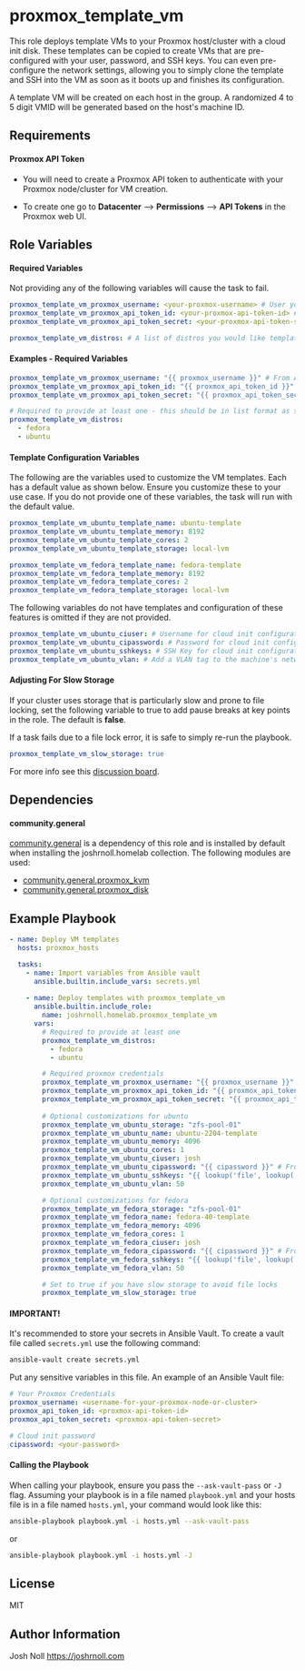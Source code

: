 proxmox_template_vm
=========

This role deploys template VMs to your Proxmox host/cluster with a cloud init disk. These templates can be copied to create VMs that are pre-configured with your user, password, and SSH keys. You can even pre-configure the network settings, allowing you to simply clone the template and SSH into the VM as soon as it boots up and finishes its configuration.

A template VM will be created on each host in the group. A randomized 4 to 5 digit VMID will be generated based on the host's machine ID. 

Requirements
------------

#### Proxmox API Token
- You will need to create a Proxmox API token to authenticate with your Proxmox node/cluster for VM creation. 

- To create one go to **Datacenter** --> **Permissions** --> **API Tokens** in the Proxmox web UI. 


Role Variables
--------------

#### Required Variables

Not providing any of the following variables will cause the task to fail.

```YAML
proxmox_template_vm_proxmox_username: <your-proxmox-username> # User you use to log into Proxmox with. Ex. root.
proxmox_template_vm_proxmox_api_token_id: <your-proxmox-api-token-id> # ID for token.
proxmox_template_vm_proxmox_api_token_secret: <your-proxmox-api-token-secret> # Your token secret

proxmox_template_vm_distros: # A list of distros you would like templates created for. Currently only fedora and ubuntu are valid options.
```

#### Examples - Required Variables

```YAML
proxmox_template_vm_proxmox_username: "{{ proxmox_username }}" # From Ansible vault
proxmox_template_vm_proxmox_api_token_id: "{{ proxmox_api_token_id }}" # From Ansible vault
proxmox_template_vm_proxmox_api_token_secret: "{{ proxmox_api_token_secret }}" # From Ansible vault

# Required to provide at least one - this should be in list format as shown
proxmox_template_vm_distros:
  - fedora
  - ubuntu
```

#### Template Configuration Variables

The following are the variables used to customize the VM templates. Each has a default value as shown below. Ensure you customize these to your use case. If you do not provide one of these variables, the task will run with the default value.

```YAML
proxmox_template_vm_ubuntu_template_name: ubuntu-template
proxmox_template_vm_ubuntu_template_memory: 8192
proxmox_template_vm_ubuntu_template_cores: 2
proxmox_template_vm_ubuntu_template_storage: local-lvm

proxmox_template_vm_fedora_template_name: fedora-template
proxmox_template_vm_fedora_template_memory: 8192
proxmox_template_vm_fedora_template_cores: 2
proxmox_template_vm_fedora_template_storage: local-lvm
```
The following variables do not have templates and configuration of these features is omitted if they are not provided.

```YAML
proxmox_template_vm_ubuntu_ciuser: # Username for cloud init configuration
proxmox_template_vm_ubuntu_cipassword: # Password for cloud init configuration
proxmox_template_vm_ubuntu_sshkeys: # SSH Key for cloud init configuration
proxmox_template_vm_ubuntu_vlan: # Add a VLAN tag to the machine's network interface
```
#### Adjusting For Slow Storage
If your cluster uses storage that is particularly slow and prone to file locking, set the following variable to true to add pause breaks at key points in the role. The default is **false**.

If a task fails due to a file lock error, it is safe to simply re-run the playbook. 

```YAML
proxmox_template_vm_slow_storage: true
```

For more info see this [discussion board](https://forum.proxmox.com/threads/error-with-cfs-lock-unable-to-create-image-got-lock-timeout-aborting-command.65786/
). 

Dependencies
------------

#### community.general
[community.general](https://galaxy.ansible.com/ui/repo/published/community/general/) is a dependency of this role and is installed by default when installing the joshrnoll.homelab collection. The following modules are used:

- [community.general.proxmox_kvm](https://docs.ansible.com/ansible/latest/collections/community/general/proxmox_kvm_module.html)
- [community.general.proxmox_disk](https://docs.ansible.com/ansible/latest/collections/community/general/proxmox_disk_module.html)

Example Playbook
----------------

```YAML
- name: Deploy VM templates
  hosts: proxmox_hosts

  tasks:
    - name: Import variables from Ansible vault
      ansible.builtin.include_vars: secrets.yml
    
    - name: Deploy templates with proxmox_template_vm
      ansible.builtin.include_role:
        name: joshrnoll.homelab.proxmox_template_vm
      vars: 
        # Required to provide at least one
        proxmox_template_vm_distros:
          - fedora
          - ubuntu

        # Required proxmox credentials
        proxmox_template_vm_proxmox_username: "{{ proxmox_username }}" # From Ansible vault
        proxmox_template_vm_proxmox_api_token_id: "{{ proxmox_api_token_id }}" # From Ansible vault
        proxmox_template_vm_proxmox_api_token_secret: "{{ proxmox_api_token_secret }}" # From Ansible vault
        
        # Optional customizations for ubuntu
        proxmox_template_vm_ubuntu_storage: "zfs-pool-01"
        proxmox_template_vm_ubuntu_name: ubuntu-2204-template
        proxmox_template_vm_ubuntu_memory: 4096
        proxmox_template_vm_ubuntu_cores: 1
        proxmox_template_vm_ubuntu_ciuser: josh
        proxmox_template_vm_ubuntu_cipassword: "{{ cipassword }}" # From Ansible vault
        proxmox_template_vm_ubuntu_sshkeys: "{{ lookup('file', lookup('env', 'HOME') + '/.ssh/id_rsa.pub') }}" # gets your ssh key from /home/user/.ssh/id_rsa.pub -- customize this to your needs
        proxmox_template_vm_ubuntu_vlan: 50

        # Optional customizations for fedora
        proxmox_template_vm_fedora_storage: "zfs-pool-01"        
        proxmox_template_vm_fedora_name: fedora-40-template
        proxmox_template_vm_fedora_memory: 4096
        proxmox_template_vm_fedora_cores: 1
        proxmox_template_vm_fedora_ciuser: josh
        proxmox_template_vm_fedora_cipassword: "{{ cipassword }}" # From Ansible vault
        proxmox_template_vm_fedora_sshkeys: "{{ lookup('file', lookup('env', 'HOME') + '/.ssh/id_rsa.pub') }}" # gets your ssh key from /home/user/.ssh/id_rsa.pub -- customize this to your needs
        proxmox_template_vm_fedora_vlan: 50

        # Set to true if you have slow storage to avoid file locks
        proxmox_template_vm_slow_storage: true
```

#### IMPORTANT!

It's recommended to store your secrets in Ansible Vault. To create a vault file called ```secrets.yml``` use the following command:

```bash
ansible-vault create secrets.yml
```

Put any sensitive variables in this file. An example of an Ansible Vault file:
```YAML
# Your Proxmox Credentials
proxmox_username: <username-for-your-proxmox-node-or-cluster>
proxmox_api_token_id: <proxmox-api-token-id>
proxmox_api_token_secret: <proxmox-api-token-secret>

# Cloud init password
cipassword: <your-password>
```

#### Calling the Playbook

When calling your playbook, ensure you pass the ```--ask-vault-pass``` or ```-J``` flag. Assuming your playbook is in a file named ```playbook.yml``` and your hosts file is in a file named ```hosts.yml```, your command would look like this:

```bash
ansible-playbook playbook.yml -i hosts.yml --ask-vault-pass
```
or
```bash
ansible-playbook playbook.yml -i hosts.yml -J
```

License
-------

MIT

Author Information
------------------

Josh Noll 
https://joshrnoll.com